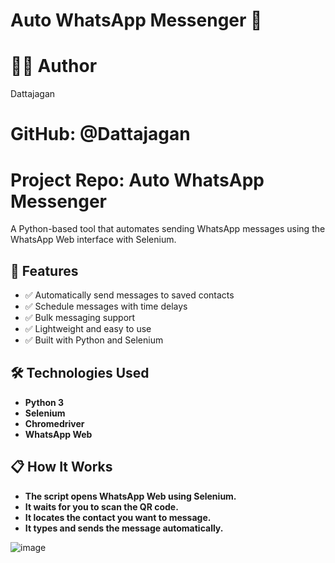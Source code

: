 # Auto WhatsApp Messenger 🚀

# 🙋‍♂️ Author
Dattajagan
# GitHub: @Dattajagan
# Project Repo: Auto WhatsApp Messenger

A Python-based tool that automates sending WhatsApp messages using the WhatsApp Web interface with Selenium.

## 📌 Features

- ✅ Automatically send messages to saved contacts
- ✅ Schedule messages with time delays
- ✅ Bulk messaging support
- ✅ Lightweight and easy to use
- ✅ Built with Python and Selenium

## 🛠️ Technologies Used

- **Python 3**
- **Selenium**
- **Chromedriver**
- **WhatsApp Web**

## 📋 How It Works
- **The script opens WhatsApp Web using Selenium.**
- **It waits for you to scan the QR code.**
- **It locates the contact you want to message.**
- **It types and sends the message automatically.**

![image](https://github.com/user-attachments/assets/da2246c6-4671-4e9e-96f3-83b164edcce6)

